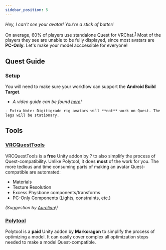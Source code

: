 ```yaml
---
sidebar_position: 5
---
```


*Hey, I can't see your avatar! You're a stick of butter!*

On average, 60% of players use standalone Quest for VRChat.<sup>[1](https://metrics.vrchat.community/?orgId=1&refresh=30s)</sup> Most of the players they see are unable to be fully displayed, since most avatars are **PC-Only**. Let's make your model acccessible for everyone!

## Quest Guide
### Setup

You will need to make sure your workflow can support the **Android Build Target**. 
- *A video guide can be found [here](https://www.youtube.com/watch?v=PVz64SBydc4)!*

<!--- Set Texture Compression to ASTC (Located in: `File > Build Settings` > Click on **Android** and set **Texture Compression** to **ASTC**). This is automatically suggested by the SDK once you set **Android** as your build target.-->

    - Extra Note: Digitigrade rig avatars will **not** work on Quest. The legs will be stationary.

## Tools

### [VRCQuestTools](https://github.com/kurotu/VRCQuestTools)

VRCQuestTools is a **free** Unity addon by ? to also simplify the process of Quest-compatibility. Unlike Polytool, it does **most** of the work for you. The more tedious and time consuming parts of making an avatar Quest-compatible are automated:

- Materials
- Texture Resolution
- Excess Physbone components/transforms
- PC-Only Components (Lights, constraints, etc.)

*(Suggestion by [Aurelian](https://aurelianborealis.wixsite.com/aureliancommissions)!)*

### [Polytool](https://markcreator.gumroad.com/l/Polytool)

Polytool is a **paid** Unity addon by **Markoragon** to simplify the process of optimizing a model. It can easily cover complex all optimization steps needed to make a model Quest-compatible.

